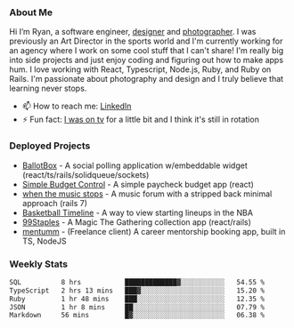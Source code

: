 ### About Me
Hi I’m Ryan, a software engineer, [designer](https://www.denvermullets.com/video) and [photographer](https://www.denvermullets.com/). I was previously an Art Director in the sports world and I'm currently working for an agency where I work on some cool stuff that I can't share! I'm really big into side projects and just enjoy coding and figuring out how to make apps hum. I love working with React, Typescript, Node.js, Ruby, and Ruby on Rails. I'm passionate about photography and design and I truly believe that learning never stops.

- 📫 How to reach me: [LinkedIn](https://www.linkedin.com/in/ryanvaznis)
- ⚡ Fun fact: [I was on tv](https://vimeo.com/381425882) for a little bit and I think it's still in rotation

### Deployed Projects
- [BallotBox](https://voteballotbox.com/) - A social polling application w/embeddable widget (react/ts/rails/solidqueue/sockets)
- [Simple Budget Control](https://simplebudgetcontrol.com/) - A simple paycheck budget app (react)
- [when the music stops](https://whenthemusicstops.net) - A music forum with a stripped back minimal approach (rails 7)
- [Basketball Timeline](https://basketball-timeline.com/?team=PHO&year=2023) - A way to view starting lineups in the NBA
- [99Staples](https://www.99staples.com/collections/denvermullets/9) - A Magic The Gathering collection app (react/rails)
- [mentumm](https://portal.mentumm.com/) - (Freelance client) A career mentorship booking app, built in TS, NodeJS

### Weekly Stats
<!--START_SECTION:waka-->

```txt
SQL          8 hrs           █████████████▓░░░░░░░░░░░   54.55 %
TypeScript   2 hrs 13 mins   ███▓░░░░░░░░░░░░░░░░░░░░░   15.20 %
Ruby         1 hr 48 mins    ███░░░░░░░░░░░░░░░░░░░░░░   12.35 %
JSON         1 hr 8 mins     ██░░░░░░░░░░░░░░░░░░░░░░░   07.79 %
Markdown     56 mins         █▓░░░░░░░░░░░░░░░░░░░░░░░   06.38 %
```

<!--END_SECTION:waka-->
